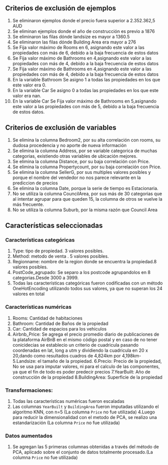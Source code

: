 ## Criterios de exclusión de ejemplos
  1. Se eliminaron ejemplos donde el precio fuera superior a 2.352.362,5 AUD
  2. Se eliminan ejemplos donde el año de construcción es previo a 1876
  3. Se eliminaron las filas dónde landsize es mayor a 1360.5
  4. Se eliminaron las filas dónde Building Area era mayor a 276
  5. Se Fija valor máximo de Rooms en 6, asignando este valor a las propiedades con más de 6, debido a la baja frecuencia de estos datos
  6. Se Fija valor máximo de Bathrooms en 4,asignando este valor a las propiedades con más de 4, debido a la baja frecuencia de estos datos
  7. Se Fija valor máximo de Bathrooms en 4,asignando este valor a las propiedades con más de 4, debido a la baja frecuencia de estos datos
  8. En la variable Bathroom Se asigno 1 a todas las propiedades en los que este valor era 0.
  9. En la variable Car Se asigno 0 a todas las propiedades en los que este valor era nan.
 10. En la variable Car Se Fija valor máximo de Bathrooms en 5,asignando este valor a las propiedades con más de 5, debido a la baja frecuencia de estos datos.

## Criterios de exclusión de variables
 1. Se elimina la columna Bedroom2, por su alta correlación con rooms, su dudosa procedencia y no aporte de nueva información
 2. Se elimina la columna Address, por se variable categorica de muchas categorias, existiendo otras variables de ubicación mejores.
 3. Se elimina la columna Distance, por su baja correlación con Price.
 4. Se elimina la columna Propertycount, por su baja correlación con Price.
 5. Se elimina la columna SellerG, por sus multiples valores posibles y porque el nombre del vendedor no nos parece relevante en la prediccion de precios
 6. Se elimina la columna Date, porque la serie de tiempo es Estacionaria.
 7. No se utiliza la columna CouncilArea, por sus más de 30 categorias que al intentar agrupar para que queden 15, la columna de otros se vuelve la más frecuente.
 8. No se utiliza la columna Suburb, por la misma razón que Council Area


## Características seleccionadas

### Características categóricas
  1. Type: tipo de propiedad. 3 valores posibles.
  2. Method: metodo de venta . 5 valores posibles.
  3. Regionname: nombre de la region donde se encuentra la propiedad.8 valores posibles.
  4. PostCode_agrupado: Se separo a los postcode agrupandolos en 8 categorias.Desde 3000 a 3999.
  5. Todas las características categóricas fueron codificadas con un
  método OneHotEncoding utilizando todos sus valores, ya que no superan los 24 valores en total
 
### Características numéricas
  1. Rooms: Cantidad de habitaciones
  2. Bathroom: Cantidad de Baños de la propiedad
  3. Car: Cantidad de espacios para los vehiculos
  4. Airbnb_Price: Se agrega el precio promedio diario de 
     publicaciones de la plataforma AirBnB en el mismo código 
     postal y en caso de no tener conicidecias se establecio un criterio de cuadricula
     pasando coordenadas en lat, long a utm y dividiendo la cuadricula en 20 x 20,dando como resultados cuadros de 4,824km por 4,198km-
 5.Landsize: el tamaño de la propiedad.
 6.Precio: Precio de la propiedad, No se usa para imputar valores, ni para el calculo de las componentes, ya que el fin de todo es poder predecir precios
 7.YearBuilt: Año de construcción de la propiedad
 8.BuildingArea: Superficie de la propiedad
 
### Transformaciones:
  1. Todas las características numéricas fueron escaladas
  2. Las columnas `YearBuilt` y `BuildingArea` fueron imputadas utilizando el 
     algoritmo KNN, con n=5 (La columna `Price` no fue utilizada)
  4.Luego para reducir la dimensionalidad con el metodo de PCA, se realizo una estandarización (La columna `Price` no fue utilizada)
 
### Datos aumentados
  1. Se agregan las 5 primeras columnas obtenidas a través del
     método de PCA, aplicado sobre el conjunto de datos
     totalmente procesado.(La columna `Price` no fue utilizada)